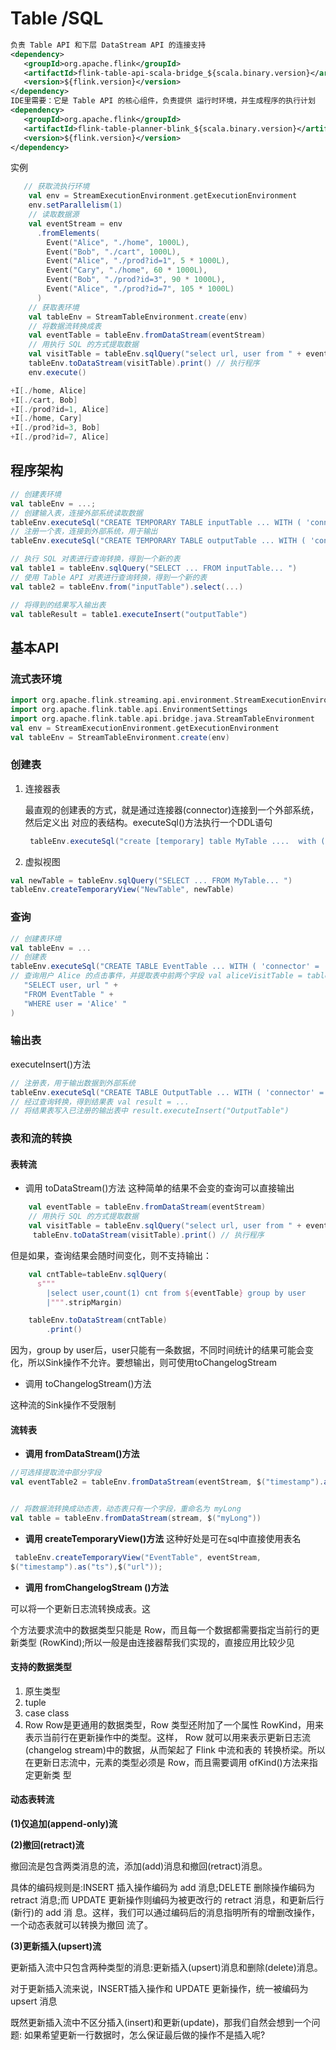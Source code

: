 # Table /SQL

```xml
负责 Table API 和下层 DataStream API 的连接支持
<dependency>
   <groupId>org.apache.flink</groupId>
   <artifactId>flink-table-api-scala-bridge_${scala.binary.version}</artifactId>
   <version>${flink.version}</version>
</dependency>
IDE里需要：它是 Table API 的核心组件，负责提供 运行时环境，并生成程序的执行计划
<dependency>
   <groupId>org.apache.flink</groupId>
   <artifactId>flink-table-planner-blink_${scala.binary.version}</artifactId>
   <version>${flink.version}</version>
</dependency>
```

实例

```scala
   // 获取流执行环境
    val env = StreamExecutionEnvironment.getExecutionEnvironment
    env.setParallelism(1)
    // 读取数据源
    val eventStream = env
      .fromElements(
        Event("Alice", "./home", 1000L),
        Event("Bob", "./cart", 1000L),
        Event("Alice", "./prod?id=1", 5 * 1000L),
        Event("Cary", "./home", 60 * 1000L),
        Event("Bob", "./prod?id=3", 90 * 1000L),
        Event("Alice", "./prod?id=7", 105 * 1000L)
      )
    // 获取表环境
    val tableEnv = StreamTableEnvironment.create(env)
    // 将数据流转换成表
    val eventTable = tableEnv.fromDataStream(eventStream)
    // 用执行 SQL 的方式提取数据
    val visitTable = tableEnv.sqlQuery("select url, user from " + eventTable) // 将表转换成数据流，打印输出
    tableEnv.toDataStream(visitTable).print() // 执行程序
    env.execute()

+I[./home, Alice]
+I[./cart, Bob]
+I[./prod?id=1, Alice]
+I[./home, Cary]
+I[./prod?id=3, Bob]
+I[./prod?id=7, Alice]
```

## 程序架构

```scala
// 创建表环境
val tableEnv = ...;
// 创建输入表，连接外部系统读取数据
tableEnv.executeSql("CREATE TEMPORARY TABLE inputTable ... WITH ( 'connector' = ... )")
// 注册一个表，连接到外部系统，用于输出
tableEnv.executeSql("CREATE TEMPORARY TABLE outputTable ... WITH ( 'connector' = ... )")

// 执行 SQL 对表进行查询转换，得到一个新的表
val table1 = tableEnv.sqlQuery("SELECT ... FROM inputTable... ")
// 使用 Table API 对表进行查询转换，得到一个新的表
val table2 = tableEnv.from("inputTable").select(...)

// 将得到的结果写入输出表
val tableResult = table1.executeInsert("outputTable")
```

## 基本API

### 流式表环境

```scala
import org.apache.flink.streaming.api.environment.StreamExecutionEnvironment
import org.apache.flink.table.api.EnvironmentSettings
import org.apache.flink.table.api.bridge.java.StreamTableEnvironment
val env = StreamExecutionEnvironment.getExecutionEnvironment
val tableEnv = StreamTableEnvironment.create(env)
```

### 创建表

1. 连接器表

   最直观的创建表的方式，就是通过连接器(connector)连接到一个外部系统，然后定义出 对应的表结构。executeSql()方法执行一个DDL语句

   ```scala 
    tableEnv.executeSql("create [temporary] table MyTable ....  with ('connector'=...)")
   ```

   

2. 虚拟视图

```scala
val newTable = tableEnv.sqlQuery("SELECT ... FROM MyTable... ")
tableEnv.createTemporaryView("NewTable", newTable)
```

### 查询

```scala
// 创建表环境
val tableEnv = ...
// 创建表
tableEnv.executeSql("CREATE TABLE EventTable ... WITH ( 'connector' = ... )")
// 查询用户 Alice 的点击事件，并提取表中前两个字段 val aliceVisitTable = tableEnv.sqlQuery(
   "SELECT user, url " +
   "FROM EventTable " +
   "WHERE user = 'Alice' "
)
```

### 输出表

executeInsert()方法

```scala
// 注册表，用于输出数据到外部系统
tableEnv.executeSql("CREATE TABLE OutputTable ... WITH ( 'connector' = ... )")
// 经过查询转换，得到结果表 val result = ...
// 将结果表写入已注册的输出表中 result.executeInsert("OutputTable")
```

### 表和流的转换

#### 表转流

- 调用 toDataStream()方法
  这种简单的结果不会变的查询可以直接输出

```scala
    val eventTable = tableEnv.fromDataStream(eventStream)
    // 用执行 SQL 的方式提取数据
    val visitTable = tableEnv.sqlQuery("select url, user from " + eventTable) // 将表转换成数据流，打印输出
     tableEnv.toDataStream(visitTable).print() // 执行程序
```

但是如果，查询结果会随时间变化，则不支持输出：

```scala
    val cntTable=tableEnv.sqlQuery(
      s"""
        |select user,count(1) cnt from ${eventTable} group by user
        |""".stripMargin)

    tableEnv.toDataStream(cntTable)
        .print()
```

因为，group by user后，user只能有一条数据，不同时间统计的结果可能会变化，所以Sink操作不允许。要想输出，则可使用toChangelogStream

- 调用 toChangelogStream()方法

这种流的Sink操作不受限制

#### 流转表

- **调用 fromDataStream()方法**

```scala
//可选择提取流中部分字段
val eventTable2 = tableEnv.fromDataStream(eventStream, $("timestamp").as("ts"), $("url"))


// 将数据流转换成动态表，动态表只有一个字段，重命名为 myLong
val table = tableEnv.fromDataStream(stream, $("myLong"))
```

- **调用 createTemporaryView()方法**
  这种好处是可在sql中直接使用表名

```scala
 tableEnv.createTemporaryView("EventTable", eventStream,
$("timestamp").as("ts"),$("url"));
```

- **调用 fromChangelogStream ()方法**

可以将一个更新日志流转换成表。这

个方法要求流中的数据类型只能是 Row，而且每一个数据都需要指定当前行的更新类型 (RowKind);所以一般是由连接器帮我们实现的，直接应用比较少见

#### 支持的数据类型

1. 原生类型
2. tuple
3. case class
4. Row
   Row是更通用的数据类型，Row 类型还附加了一个属性 RowKind，用来表示当前行在更新操作中的类型。这样， Row 就可以用来表示更新日志流(changelog stream)中的数据，从而架起了 Flink 中流和表的 转换桥梁。所以在更新日志流中，元素的类型必须是 Row，而且需要调用 ofKind()方法来指定更新类 型

#### 动态表转流

**(1)仅追加(append-only)流**

**(2)撤回(retract)流**

撤回流是包含两类消息的流，添加(add)消息和撤回(retract)消息。

具体的编码规则是:INSERT 插入操作编码为 add 消息;DELETE 删除操作编码为 retract 消息;而 UPDATE 更新操作则编码为被更改行的 retract 消息，和更新后行(新行)的 add 消 息。这样，我们可以通过编码后的消息指明所有的增删改操作，一个动态表就可以转换为撤回 流了。

**(3)更新插入(upsert)流**

更新插入流中只包含两种类型的消息:更新插入(upsert)消息和删除(delete)消息。

对于更新插入流来说，INSERT插入操作和 UPDATE 更新操作，统一被编码为 upsert 消息

既然更新插入流中不区分插入(insert)和更新(update)，那我们自然会想到一个问题: 如果希望更新一行数据时，怎么保证最后做的操作不是插入呢?